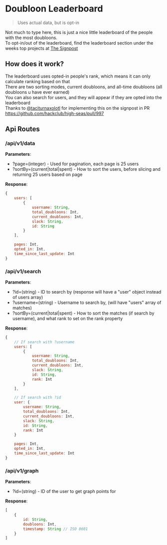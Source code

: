 # Doubloon Leaderboard
> Uses actual data, but is opt-in

Not much to type here, this is just a nice little leaderboard of the people with the most doubloons. \
To opt-in/out of the leaderboard, find the leaderboard section under the weeks top projects at [The Signpost](https://highseas.hackclub.com/signpost)

## How does it work?

The leaderboard uses opted-in people's rank, which means it can only calculate ranking based on that \
There are two sorting modes, current doubloons, and all-time doubloons (all doubloons u have ever earned) \
You can also search for users, and they will appear if they are opted into the leaderboard \
Thanks to [@taciturnaxolotl](https://github.com/taciturnaxolotl) for implementing this on the signpost in PR https://github.com/hackclub/high-seas/pull/997

## Api Routes
### /api/v1/data
**Parameters**:
- ?page=(integer) - Used for pagination, each page is 25 users
- ?sortBy=(current|total|spent) - How to sort the users, before slicing and returning 25 users based on page

**Response**:
```js
{
    users: [
        {
            username: String,
            total_doubloons: Int,
            current_doubloons: Int,
            slack: String,
            id: String
        }
    ],

    pages: Int,
    opted_in: Int,
    time_since_last_update: Int
}
```

### /api/v1/search
**Parameters**:
- ?id=(string) - ID to search by (response will have a "user" object instead of users array)
- ?username=(string) - Username to search by, (will have "users" array of matches)
- ?sortBy=(current|total|spent) - How to sort the matches (if search by username), and what rank to set on the rank property

**Response**:
```js
{
    // If search with ?username
    users: [
        {
            username: String,
            total_doubloons: Int,
            current_doubloons: Int,
            slack: String,
            id: String,
            rank: Int
        }
    ],

    // If search with ?id
    user: {
        username: String,
        total_doubloons: Int,
        current_doubloons: Int,
        slack: String,
        id: String,
        rank: Int
    }

    pages: Int,
    opted_in: Int,
    time_since_last_update: Int
}
```

### /api/v1/graph
**Parameters**:
- ?id=(string) - ID of the user to get graph points for

**Response**:
```js
[
    {
        id: String,
        doubloons: Int,
        timestamp: String // ISO 8601
    }
]
```
